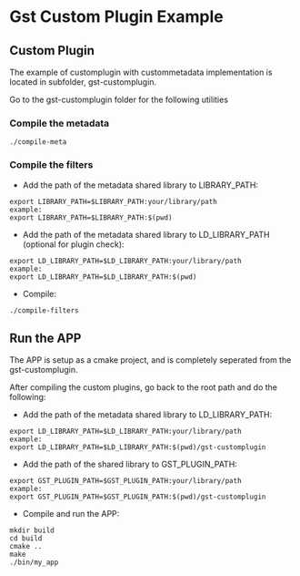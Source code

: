 # Gst Custom Plugin Example

## Custom Plugin

The example of customplugin with custommetadata implementation is located in subfolder, gst-customplugin.

Go to the gst-customplugin folder for the following utilities

### Compile the metadata

```
./compile-meta
```

### Compile the filters

- Add the path of the metadata shared library to LIBRARY_PATH:

```
export LIBRARY_PATH=$LIBRARY_PATH:your/library/path
example:
export LIBRARY_PATH=$LIBRARY_PATH:$(pwd)
```

- Add the path of the metadata shared library to LD_LIBRARY_PATH (optional for plugin check):

```
export LD_LIBRARY_PATH=$LD_LIBRARY_PATH:your/library/path
example:
export LD_LIBRARY_PATH=$LD_LIBRARY_PATH:$(pwd)
```

- Compile:

```
./compile-filters
```

## Run the APP

The APP is setup as a cmake project, and is completely seperated from the gst-customplugin.

After compiling the custom plugins, go back to the root path and do the following:

- Add the path of the metadata shared library to LD_LIBRARY_PATH:

``` 
export LD_LIBRARY_PATH=$LD_LIBRARY_PATH:your/library/path
example:
export LD_LIBRARY_PATH=$LD_LIBRARY_PATH:$(pwd)/gst-customplugin
```

- Add the path of the shared library to GST_PLUGIN_PATH:

```
export GST_PLUGIN_PATH=$GST_PLUGIN_PATH:your/library/path
example:
export GST_PLUGIN_PATH=$GST_PLUGIN_PATH:$(pwd)/gst-customplugin
```

- Compile and run the APP:

```
mkdir build
cd build
cmake ..
make
./bin/my_app
```
